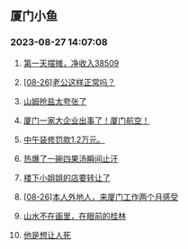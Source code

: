 ## 厦门小鱼 
### 2023-08-27 14:07:08

1. [第一天摆摊，净收入38509](http://bbs.xmfish.com/read-htm-tid-18060937.html)

2. [[08-26]老公这样正常吗？](http://bbs.xmfish.com/read-htm-tid-18061018.html)

3. [山姆抢盐太夸张了](http://bbs.xmfish.com/read-htm-tid-18061031.html)

4. [厦门一家大企业出事了！厦门航空！](http://bbs.xmfish.com/read-htm-tid-18061153.html)

5. [中午装修罚款1.2万元。](http://bbs.xmfish.com/read-htm-tid-18060901.html)

6. [热爆了一碗四果汤瞬间止汗](http://bbs.xmfish.com/read-htm-tid-18060911.html)

7. [楼下小姐姐的店要转让了](http://bbs.xmfish.com/read-htm-tid-18061042.html)

8. [[08-26]本人外地人，来厦门工作两个月感受](http://bbs.xmfish.com/read-htm-tid-18061160.html)

9. [山水不在画里，在眼前的桂林](http://bbs.xmfish.com/read-htm-tid-18060912.html)

10. [他是想让人死](http://bbs.xmfish.com/read-htm-tid-18061094.html)

